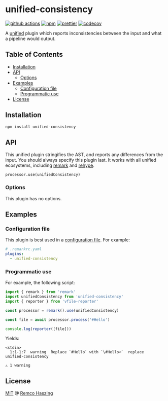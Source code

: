 # unified-consistency

[![github actions](https://github.com/remcohaszing/unified-consistency/actions/workflows/ci.yaml/badge.svg)](https://github.com/remcohaszing/unified-consistency/actions/workflows/ci.yaml)
[![npm](https://img.shields.io/npm/v/unified-consistency)](https://www.npmjs.com/package/unified-consistency)
[![prettier](https://img.shields.io/badge/code_style-prettier-ff69b4.svg)](https://prettier.io)
[![codecov](https://codecov.io/gh/remcohaszing/unified-consistency/branch/main/graph/badge.svg)](https://codecov.io/gh/remcohaszing/unified-consistency)

A [unified](https://unifiedjs.com) plugin which reports inconsistencies between the input and what a
pipeline would output.

## Table of Contents

- [Installation](#installation)
- [API](#api)
  - [Options](#options)
- [Examples](#examples)
  - [Configuration file](#configuration-file)
  - [Programmatic use](#programmatic-use)
- [License](#license)

## Installation

```sh
npm install unified-consistency
```

## API

This unified plugin stringifies the AST, and reports any differences from the input. You should
always specify this plugin last. It works with all unified ecosystems, including
[remark](https://github.com/remarkjs/remark) and [rehype](https://github.com/rehypejs/rehype).

`processor.use(unifiedConsistency)`

### Options

This plugin has no options.

## Examples

### Configuration file

This plugin is best used in a
[configuration file](https://github.com/unifiedjs/unified-engine/blob/main/doc/configure.md). For
example:

```yaml
# .remarkrc.yaml
plugins:
  - unified-consistency
```

### Programmatic use

For example, the following script:

```js
import { remark } from 'remark'
import unifiedConsistency from 'unified-consistency'
import { reporter } from 'vfile-reporter'

const processor = remark().use(unifiedConsistency)

const file = await processor.process('#Hello')

console.log(reporter([file]))
```

Yields:

```
<stdin>
  1:1-1:7  warning  Replace `#Hello` with `\#Hello⏎`  replace  unified-consistency

⚠ 1 warning
```

## License

[MIT](LICENSE.md) @ [Remco Haszing](https://github.com/remcohaszing)
